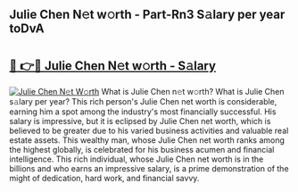 ## Julie Chen N𝚎t w𝚘rth - Part-Rn3 S𝚊lary per year toDvA

# <h2><a href="http://gc1ksac.nevu.top/?p=Julie+Chen">🔗 👉🔴 Julie Chen N𝚎t w𝚘rth - S𝚊lary</a></h2>

[![Julie Chen N𝚎t W𝚘rth](https://i.imgur.com/Oavwk0R.jpeg)](http://gc1ksac.nevu.top/?p=Julie+Chen)
What is Julie Chen n𝚎t w𝚘rth? What is Julie Chen s𝚊lary per year?
This rich person's Julie Chen net worth is considerable, earning him a spot among the industry's most financially successful. His salary is impressive, but it is eclipsed by Julie Chen net worth, which is believed to be greater due to his varied business activities and valuable real estate assets. This wealthy man, whose Julie Chen net worth ranks among the highest globally, is celebrated for his business acumen and financial intelligence. This rich individual, whose Julie Chen net worth is in the billions and who earns an impressive salary, is a prime demonstration of the might of dedication, hard work, and financial savvy.
